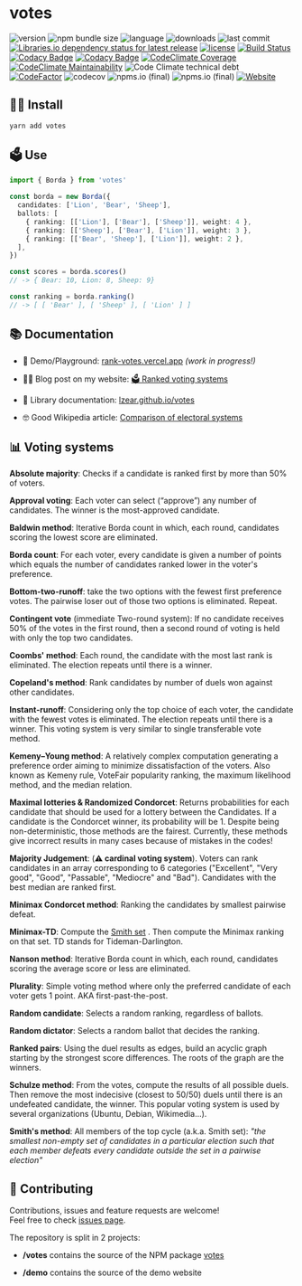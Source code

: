 # votes

![version](https://img.shields.io/npm/v/votes)
![npm bundle size](https://img.shields.io/bundlephobia/minzip/votes)
![language](https://img.shields.io/github/languages/top/lzear/votes)
![downloads](https://img.shields.io/npm/dm/votes)
![last commit](https://img.shields.io/github/last-commit/lzear/votes)
[![Libraries.io dependency status for latest release](https://img.shields.io/librariesio/release/npm/votes)](https://libraries.io/npm/votes)
[![license](https://img.shields.io/github/license/lzear/votes)](https://github.com/lzear/votes/blob/master/LICENSE)
[![Build Status](https://travis-ci.com/lzear/votes.svg?branch=master)](https://travis-ci.com/lzear/votes)
[![Codacy Badge](https://app.codacy.com/project/badge/Coverage/d2378c63d95f41efb79072176f015976)](https://www.codacy.com/gh/lzear/votes/dashboard?utm_source=github.com&utm_medium=referral&utm_content=lzear/votes&utm_campaign=Badge_Coverage)
[![Codacy Badge](https://api.codacy.com/project/badge/Grade/08af655918d741d1bffca7ec12ba72be)](https://app.codacy.com/gh/lzear/votes?utm_source=github.com&utm_medium=referral&utm_content=lzear/votes&utm_campaign=Badge_Grade_Settings)
[![CodeClimate Coverage](https://api.codeclimate.com/v1/badges/0a98aa30f16e04bc3eac/test_coverage)](https://codeclimate.com/github/lzear/votes/test_coverage)
[![CodeClimate Maintainability](https://api.codeclimate.com/v1/badges/0a98aa30f16e04bc3eac/maintainability)](https://codeclimate.com/github/lzear/votes/maintainability)
![Code Climate technical debt](https://img.shields.io/codeclimate/tech-debt/lzear/votes)
[![CodeFactor](https://www.codefactor.io/repository/github/lzear/votes/badge)](https://www.codefactor.io/repository/github/lzear/votes)
![codecov](https://codecov.io/gh/lzear/votes/branch/master/graph/badge.svg?token=Fd9Jk4FeBY)
![npms.io (final)](https://img.shields.io/npms-io/maintenance-score/votes)
![npms.io (final)](https://img.shields.io/npms-io/quality-score/votes)
[![Website](https://img.shields.io/website?url=https%3A%2F%2Frank-votes.vercel.app%2F)](https://rank-votes.vercel.app/)

## 🧑‍💻 Install

```sh
yarn add votes
```

## 🗳️ Use

```typescript
import { Borda } from 'votes'

const borda = new Borda({
  candidates: ['Lion', 'Bear', 'Sheep'],
  ballots: [
    { ranking: [['Lion'], ['Bear'], ['Sheep']], weight: 4 },
    { ranking: [['Sheep'], ['Bear'], ['Lion']], weight: 3 },
    { ranking: [['Bear', 'Sheep'], ['Lion']], weight: 2 },
  ],
})

const scores = borda.scores()
// -> { Bear: 10, Lion: 8, Sheep: 9}

const ranking = borda.ranking()
// -> [ [ 'Bear' ], [ 'Sheep' ], [ 'Lion' ] ]
```

## 📚 Documentation

- 🧪 Demo/Playground: [rank-votes.vercel.app](https://rank-votes.vercel.app/)
  _(work in progress!)_

- 🧑‍🏫 Blog post on my website:
  [🗳 Ranked voting systems](https://www.elzear.de/posts/2021-01-10-polls)

- 💩 Library documentation:
  [lzear.github.io/votes](https://lzear.github.io/votes/)

- 🤓 Good Wikipedia article:
  [Comparison of electoral systems](https://en.wikipedia.org/wiki/Comparison_of_electoral_systems)

## 📊 Voting systems

**Absolute majority**: Checks if a candidate is ranked first by more than 50% of
voters.

**Approval voting**: Each voter can select (“approve”) any number of candidates.
The winner is the most-approved candidate.

**Baldwin method**: Iterative Borda count in which, each round, candidates
scoring the lowest score are eliminated.

**Borda count**: For each voter, every candidate is given a number of points
which equals the number of candidates ranked lower in the voter's preference.

**Bottom-two-runoff**: take the two options with the fewest first preference
votes. The pairwise loser out of those two options is eliminated. Repeat.

**Contingent vote** (immediate Two-round system): If no candidate receives 50%
of the votes in the first round, then a second round of voting is held with only
the top two candidates.

**Coombs' method**: Each round, the candidate with the most last rank is
eliminated. The election repeats until there is a winner.

**Copeland's method**: Rank candidates by number of duels won against other
candidates.

**Instant-runoff**: Considering only the top choice of each voter, the candidate
with the fewest votes is eliminated. The election repeats until there is a
winner. This voting system is very similar to single transferable vote method.

**Kemeny–Young method**: A relatively complex computation generating a
preference order aiming to minimize dissatisfaction of the voters. Also known as
Kemeny rule, VoteFair popularity ranking, the maximum likelihood method, and the
median relation.

**Maximal lotteries & Randomized Condorcet**: Returns probabilities for each
candidate that should be used for a lottery between the Candidates. If a
candidate is the Condorcet winner, its probability will be 1. Despite being
non-deterministic, those methods are the fairest. Currently, these methods give
incorrect results in many cases because of mistakes in the codes!

**Majority Judgement**: (**⚠️ cardinal voting system**). Voters can rank
candidates in an array corresponding to 6 categories ("Excellent", "Very good",
"Good", "Passable", "Mediocre" and "Bad"). Candidates with the best median are
ranked first.

**Minimax Condorcet method**: Ranking the candidates by smallest pairwise
defeat.

**Minimax-TD**: Compute the [Smith set](https://en.wikipedia.org/wiki/Smith_set)
. Then compute the Minimax ranking on that set. TD stands for
Tideman-Darlington.

**Nanson method**: Iterative Borda count in which, each round, candidates
scoring the average score or less are eliminated.

**Plurality**: Simple voting method where only the preferred candidate of each
voter gets 1 point. AKA first-past-the-post.

**Random candidate**: Selects a random ranking, regardless of ballots.

**Random dictator**: Selects a random ballot that decides the ranking.

**Ranked pairs**: Using the duel results as edges, build an acyclic graph
starting by the strongest score differences. The roots of the graph are the
winners.

**Schulze method**: From the votes, compute the results of all possible duels.
Then remove the most indecisive (closest to 50/50) duels until there is an
undefeated candidate, the winner. This popular voting system is used by several
organizations (Ubuntu, Debian, Wikimedia...).

**Smith's method**: All members of the top cycle (a.k.a. Smith set): _"the
smallest non-empty set of candidates in a particular election such that each
member defeats every candidate outside the set in a pairwise election"_

## 🤝 Contributing

Contributions, issues and feature requests are welcome!<br /> Feel free to check
[issues page](https://github.com/lzear/votes/issues).

The repository is split in 2 projects:

- **/votes** contains the source of the NPM package
  [votes](https://www.npmjs.com/package/votes)

- **/demo** contains the source of the demo website
